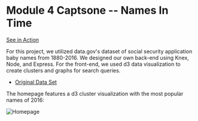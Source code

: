 # Module 4 Captsone -- Names In Time 

[See in Action](https://names-in-time.herokuapp.com/)

For this project, we utilized data.gov's dataset of social security application baby names from 1880-2016. We designed our own back-end using Knex, Node, and Express. For the front-end, we used d3 data visualization to create clusters and graphs for search queries. 
* [Original Data Set](https://catalog.data.gov/dataset/baby-names-from-social-security-card-applications-national-level-data)

The homepage features a d3 cluster visualization with the most popular names of 2016: 

![Homepage](http://g.recordit.co/yuJCcfP7sI.gif)

